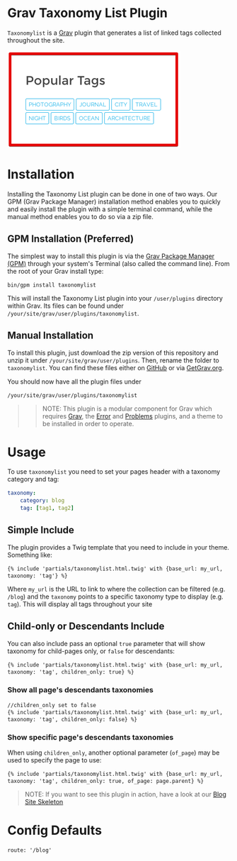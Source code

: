 # Grav Taxonomy List Plugin

`Taxonomylist` is a [Grav](http://github.com/getgrav/grav) plugin that generates a list of linked tags collected throughout	the site.

![Taxonomy List](assets/readme_1.png)

# Installation

Installing the Taxonomy List plugin can be done in one of two ways. Our GPM (Grav Package Manager) installation method enables you to quickly and easily install the plugin with a simple terminal command, while the manual method enables you to do so via a zip file.

## GPM Installation (Preferred)

The simplest way to install this plugin is via the [Grav Package Manager (GPM)](http://learn.getgrav.org/advanced/grav-gpm) through your system's Terminal (also called the command line).  From the root of your Grav install type:

    bin/gpm install taxonomylist

This will install the Taxonomy List plugin into your `/user/plugins` directory within Grav. Its files can be found under `/your/site/grav/user/plugins/taxonomylist`.

## Manual Installation

To install this plugin, just download the zip version of this repository and unzip it under `/your/site/grav/user/plugins`. Then, rename the folder to `taxonomylist`. You can find these files either on [GitHub](https://github.com/getgrav/grav-plugin-taxonomylist) or via [GetGrav.org](http://getgrav.org/downloads/plugins#extras).

You should now have all the plugin files under

    /your/site/grav/user/plugins/taxonomylist
	
>> NOTE: This plugin is a modular component for Grav which requires [Grav](http://github.com/getgrav/grav), the [Error](https://github.com/getgrav/grav-plugin-error) and [Problems](https://github.com/getgrav/grav-plugin-problems) plugins, and a theme to be installed in order to operate.

# Usage

To use `taxonomylist` you need to set your pages header with a  taxonomy category and tag:

```yaml
taxonomy:
    category: blog
    tag: [tag1, tag2]
```

## Simple Include

The plugin provides a Twig template that you need to include in your theme. Something like:

```twig
{% include 'partials/taxonomylist.html.twig' with {base_url: my_url, taxonomy: 'tag'} %}
```

Where `my_url` is the URL to link to where the collection can be filtered (e.g. `/blog`) and the `taxonomy` points to a specific taxonomy type to display (e.g. `tag`). This will display all tags throughout your site

## Child-only or Descendants Include

You can also include pass an optional `true` parameter that will show taxonomy for child-pages only, or `false` for descendants:

```twig
{% include 'partials/taxonomylist.html.twig' with {base_url: my_url, taxonomy: 'tag', children_only: true} %}
```
### Show all page's descendants taxonomies
```twig
//children_only set to false
{% include 'partials/taxonomylist.html.twig' with {base_url: my_url, taxonomy: 'tag', children_only: false} %}
```
### Show specific page's descendants taxonomies

When using `children_only`, another optional parameter (`of_page`) may be used to specify the page to use:

```twig
{% include 'partials/taxonomylist.html.twig' with {base_url: my_url, taxonomy: 'tag', children_only: true, of_page: page.parent} %}
```

> NOTE: If you want to see this plugin in action, have a look at our [Blog Site Skeleton](https://github.com/getgrav/grav-skeleton-blog-site/archive/master.zip)


# Config Defaults
```
route: '/blog'
```
